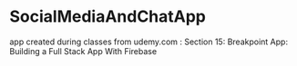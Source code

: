 # SocialMediaAndChatApp
app created during classes from udemy.com : Section 15: Breakpoint App: Building a Full Stack App With Firebase
